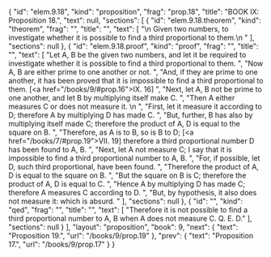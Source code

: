 {
  "id": "elem.9.18",
  "kind": "proposition",
  "frag": "prop.18",
  "title": "BOOK IX: Proposition 18.",
  "text": null,
  "sections": [
    {
      "id": "elem.9.18.theorem",
      "kind": "theorem",
      "frag": "",
      "title": "",
      "text": [
        "\n       Given two numbers, to investigate whether it is possible to find a third proportional to them.\n      "
      ],
      "sections": null
    },
    {
      "id": "elem.9.18.proof",
      "kind": "proof",
      "frag": "",
      "title": "",
      "text": [
        "Let A, B be the given two numbers, and let it be required to investigate whether it is possible to find a third proportional to them. ",
        "Now A, B are either prime to one another or not. ",
        "And, if they are prime to one another, it has been proved that it is impossible to find a third proportional to them. [<a href=\"/books/9/#prop.16\">IX. 16</a>] ",
        "Next, let A, B not be prime to one another, and let B by multiplying itself make C. ",
        "Then A either measures C or does not measure it. \n      ",
        "First, let it measure it according to D; therefore A by multiplying D has made C. ",
        "But, further, B has also by multiplying itself made C; therefore the product of A, D is equal to the square on B. ",
        "Therefore, as A is to B, so is B to D; [<a href=\"/books/7/#prop.19\">VII. 19</a>] therefore a third proportional number D has been found to A, B. ",
        "Next, let A not measure C; I say that it is impossible to find a third proportional number to A, B. ",
        "For, if possible, let D, such third proportional, have been found. ",
        "Therefore the product of A, D is equal to the square on B. ",
        "But the square on B is C; therefore the product of A, D is equal to C. ",
        "Hence A by multiplying D has made C; therefore A measures C according to D. ",
        "But, by hypothesis, it also does not measure it: which is absurd. "
      ],
      "sections": null
    },
    {
      "id": "",
      "kind": "qed",
      "frag": "",
      "title": "",
      "text": [
        "Therefore it is not possible to find a third proportional number to A, B when A does not measure C. Q. E. D."
      ],
      "sections": null
    }
  ],
  "layout": "proposition",
  "book": 9,
  "next": {
    "text": "Proposition 19.",
    "url": "/books/9/prop.19"
  },
  "prev": {
    "text": "Proposition 17.",
    "url": "/books/9/prop.17"
  }
}
